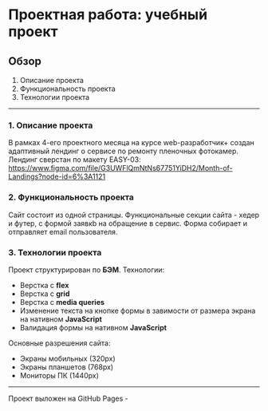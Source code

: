 # Проектная работа: учебный проект

## Обзор
1. Описание проекта
2. Функциональность проекта
3. Технологии проекта

_____

### 1. Описание проекта

В рамках 4-его проектного месяца на курсе web-разработчик+ создан адаптивный лендинг о сервисе по ремонту пленочных 
фотокамер.
Лендинг сверстан по макету EASY-03: https://www.figma.com/file/G3UWFlQmNtNs67751YiDH2/Month-of-Landings?node-id=6%3A1121

### 2. Функциональность проекта
Сайт состоит из одной страницы. Функциональные секции сайта - хедер и футер, с формой заявкb на обращение в сервис.
Форма собирает и отправляет email пользователя.

### 3. Технологии проекта
Проект структурирован по **БЭМ**.
Технологии:
- Верстка с **flex**
- Верстка с **grid**
- Верстка с **media queries**
- Изменение текста на кнопке формы в завимости от размера экрана на нативном **JavaScript**
- Валидация формы на нативном **JavaScript**

Основные разрешения сайта:
- Экраны мобильных (320px)
- Экраны планшетов (768px)
- Мониторы ПК (1440px)
----
Проект выложен на GitHub Pages - 
